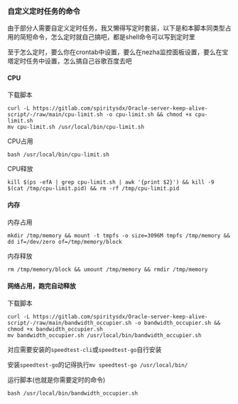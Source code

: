 ### 自定义定时任务的命令


由于部分人需要自定义定时任务，我又懒得写定时套装，以下是和本脚本同类型占用的简短命令，怎么定时就自己搞吧，都是shell命令可以写到定时里

至于怎么定时，要么你在crontab中设置，要么在nezha监控面板设置，要么在宝塔定时任务中设置，怎么搞自己谷歌百度去吧


#### CPU

下载脚本
```
curl -L https://gitlab.com/spiritysdx/Oracle-server-keep-alive-script/-/raw/main/cpu-limit.sh -o cpu-limit.sh && chmod +x cpu-limit.sh
mv cpu-limit.sh /usr/local/bin/cpu-limit.sh 
```

CPU占用
```
bash /usr/local/bin/cpu-limit.sh
```

CPU释放
```
kill $(ps -efA | grep cpu-limit.sh | awk '{print $2}') && kill -9 $(cat /tmp/cpu-limit.pid) && rm -rf /tmp/cpu-limit.pid
```

#### 内存

内存占用
```
mkdir /tmp/memory && mount -t tmpfs -o size=3096M tmpfs /tmp/memory && dd if=/dev/zero of=/tmp/memory/block
```

内存释放
```
rm /tmp/memory/block && umount /tmp/memory && rmdir /tmp/memory
```

#### 网络占用，跑完自动释放

下载脚本
```
curl -L https://gitlab.com/spiritysdx/Oracle-server-keep-alive-script/-/raw/main/bandwidth_occupier.sh -o bandwidth_occupier.sh && chmod +x bandwidth_occupier.sh
mv bandwidth_occupier.sh /usr/local/bin/bandwidth_occupier.sh
```

对应需要安装的```speedtest-cli```或```speedtest-go```自行安装

安装```speedtest-go```的记得执行```mv speedtest-go /usr/local/bin/ ```

运行脚本(也就是你需要定时的命令)
```
bash /usr/local/bin/bandwidth_occupier.sh 
```
